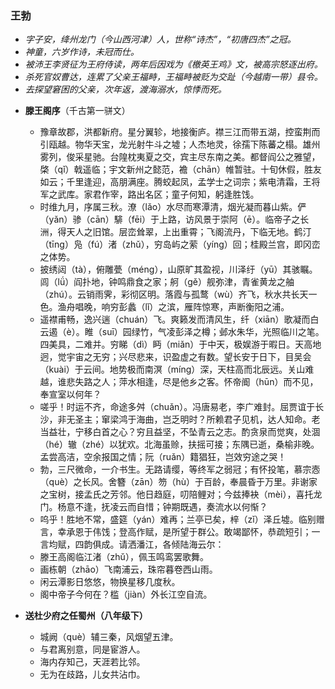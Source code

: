 ### 王勃
- _字子安，绛州龙门（今山西河津）人，世称“诗杰”，“初唐四杰”之冠。_
- _神童，六岁作诗，未冠而仕。_
- _被沛王李贤征为王府侍读，两年后因戏为《檄英王鸡》文，被高宗怒逐出府。_
- _杀死官奴曹达，连累了父亲王福畤，王福畤被贬为交趾（今越南一带）县令。_
- _去探望窘困的父亲，次年返，渡海溺水，惊悸而死。_

* **滕王阁序**（千古第一骈文）
  * 豫章故郡，洪都新府。星分翼轸，地接衡庐。襟三江而带五湖，控蛮荆而引瓯越。物华天宝，龙光射牛斗之墟；人杰地灵，徐孺下陈蕃之榻。雄州雾列，俊采星驰。台隍枕夷夏之交，宾主尽东南之美。都督阎公之雅望，棨（qǐ）戟遥临；宇文新州之懿范，襜（chān）帷暂驻。十旬休假，胜友如云；千里逢迎，高朋满座。腾蛟起凤，孟学士之词宗；紫电清霜，王将军之武库。家君作宰，路出名区；童子何知，躬逢胜饯。
  * 时维九月，序属三秋。潦（lǎo）水尽而寒潭清，烟光凝而暮山紫。俨（yǎn）骖（cān）騑（fēi）于上路，访风景于崇阿（ē）。临帝子之长洲，得天人之旧馆。层峦耸翠，上出重霄；飞阁流丹，下临无地。鹤汀（tīng）凫（fú）渚（zhǔ），穷岛屿之萦（yíng）回；桂殿兰宫，即冈峦之体势。
  * 披绣闼（tà），俯雕甍（méng），山原旷其盈视，川泽纡（yū）其骇瞩。闾（lǘ）阎扑地，钟鸣鼎食之家；舸（gě）舰弥津，青雀黄龙之舳（zhú）。云销雨霁，彩彻区明。落霞与孤鹜（wù）齐飞，秋水共长天一色。渔舟唱晚，响穷彭蠡（lǐ）之滨，雁阵惊寒，声断衡阳之浦。
  * 遥襟甫畅，逸兴遄（chuán）飞。爽籁发而清风生，纤（xiān）歌凝而白云遏（è）。睢（suī）园绿竹，气凌彭泽之樽；邺水朱华，光照临川之笔。四美具，二难并。穷睇（dì）眄（miǎn）于中天，极娱游于暇日。天高地迥，觉宇宙之无穷；兴尽悲来，识盈虚之有数。望长安于日下，目吴会（kuài）于云间。地势极而南溟（míng）深，天柱高而北辰远。关山难越，谁悲失路之人；萍水相逢，尽是他乡之客。怀帝阍（hūn）而不见，奉宣室以何年？
  * 嗟乎！时运不齐，命途多舛（chuǎn）。冯唐易老，李广难封。屈贾谊于长沙，非无圣主；窜梁鸿于海曲，岂乏明时？所赖君子见机，达人知命。老当益壮，宁移白首之心？穷且益坚，不坠青云之志。酌贪泉而觉爽，处涸（hé）辙（zhé）以犹欢。北海虽赊，扶摇可接；东隅已逝，桑榆非晚。孟尝高洁，空余报国之情；阮（ruǎn）籍猖狂，岂效穷途之哭！
  * 勃，三尺微命，一介书生。无路请缨，等终军之弱冠；有怀投笔，慕宗悫（què）之长风。舍簪（zān）笏（hù）于百龄，奉晨昏于万里。非谢家之宝树，接孟氏之芳邻。他日趋庭，叨陪鲤对；今兹捧袂（mèi），喜托龙门。杨意不逢，抚凌云而自惜；钟期既遇，奏流水以何惭？
  * 呜乎！胜地不常，盛筵（yán）难再；兰亭已矣，梓（zǐ）泽丘墟。临别赠言，幸承恩于伟饯；登高作赋，是所望于群公。敢竭鄙怀，恭疏短引；一言均赋，四韵俱成。请洒潘江，各倾陆海云尔：
  * 滕王高阁临江渚（zhǔ），佩玉鸣鸾罢歌舞。
  * 画栋朝（zhāo）飞南浦云，珠帘暮卷西山雨。
  * 闲云潭影日悠悠，物换星移几度秋。
  * 阁中帝子今何在？槛（jiàn）外长江空自流。

* **送杜少府之任蜀州（八年级下）**
  * 城阙（què）辅三秦，风烟望五津。
  * 与君离别意，同是宦游人。
  * 海内存知己，天涯若比邻。
  * 无为在歧路，儿女共沾巾。
